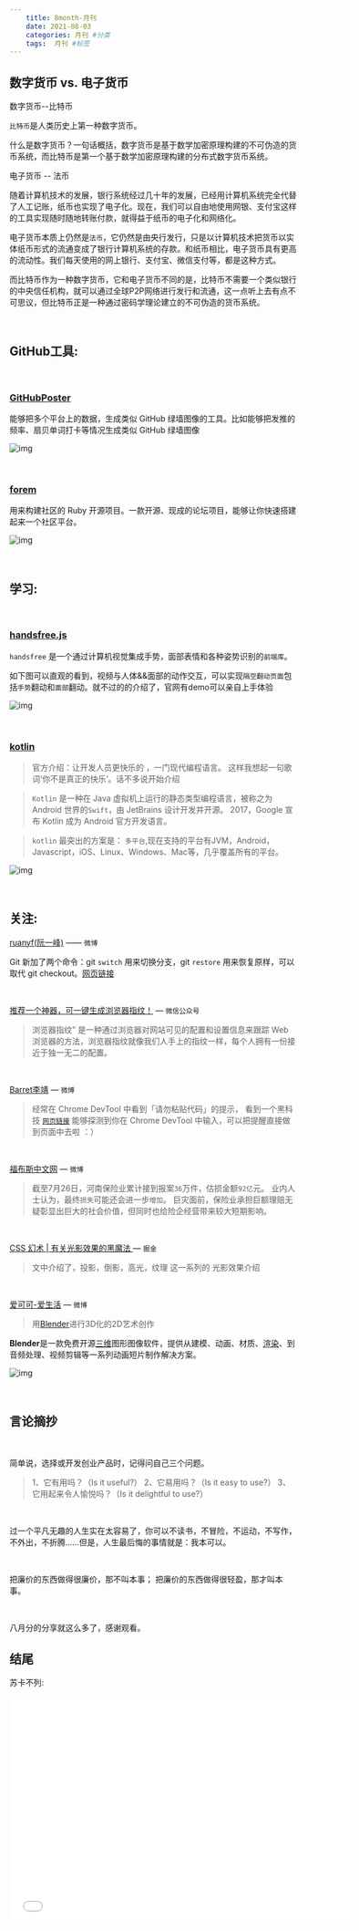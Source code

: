 ```yaml
---
    title: 8month-月刊
    date: 2021-08-03
    categories: 月刊 #分类
    tags:  月刊 #标签
---
```




## 数字货币 vs. 电子货币

数字货币--比特币

`比特币`是人类历史上第一种数字货币。

什么是数字货币？一句话概括，数字货币是基于数学加密原理构建的不可伪造的货币系统，而比特币是第一个基于数学加密原理构建的分布式数字货币系统。

电子货币 -- 法币

随着计算机技术的发展，银行系统经过几十年的发展，已经用计算机系统完全代替了人工记账，纸币也实现了电子化。现在，我们可以自由地使用网银、支付宝这样的工具实现随时随地转账付款，就得益于纸币的电子化和网络化。

电子货币本质上仍然是`法币`，它仍然是由央行发行，只是以计算机技术把货币以实体纸币形式的流通变成了银行计算机系统的存款。和纸币相比，电子货币具有更高的流动性。我们每天使用的网上银行、支付宝、微信支付等，都是这种方式。

而比特币作为一种数字货币，它和电子货币不同的是，比特币不需要一个类似银行的中央信任机构，就可以通过全球P2P网络进行发行和流通，这一点听上去有点不可思议，但比特币正是一种通过密码学理论建立的不可伪造的货币系统。

<br/>

## GitHub工具:

<br/>

### [GitHubPoster](https://github.com/yihong0618/GitHubPoster)

能够把多个平台上的数据，生成类似 GitHub 绿墙图像的工具。比如能够把发推的频率、扇贝单词打卡等情况生成类似 GitHub 绿墙图像

![img](https://img.hellogithub.com/hellogithub/63/img/GitHubPoster.png)

<br/>

### [forem](https://github.com/forem/forem)

用来构建社区的 Ruby 开源项目。一款开源、现成的论坛项目，能够让你快速搭建起来一个社区平台。

![img](https://img.hellogithub.com/hellogithub/63/img/forem.png)

<br/>

## 学习:

<br/>

### [handsfree.js ](https://handsfree.js.org/)

`handsfree` 是一个通过计算机视觉集成手势，面部表情和各种姿势识别的`前端库`。

如下图可以直观的看到，视频与人体&&面部的动作交互，可以实现`隔空翻动页面`包括`手势`翻动和`面部`翻动。就不过的的介绍了，官网有demo可以亲自上手体验

![img](https://imgconvert.csdnimg.cn/aHR0cHM6Ly9tbWJpei5xcGljLmNuL21tYml6X2dpZi93b2tOSlJmMHl0cXZRbTJpYWtaT3FpYmtKOHhzaWIyVWg3bVZ6SEFpYkFTQm01ME5BcGJWSUJrZGhlSTRnQTRVQmRWRFVzUlNvQXB6VHdZQjhpYkVkSmNCM3pBLzY0MA?x-oss-process=image/format,png)

<br/>

### [kotlin](https://www.kotlincn.net/)

> 官方介绍：让开发人员更快乐的  ，一门现代编程语言。 这样我想起一句歌词‘你不是真正的快乐’。话不多说开始介绍

> `Kotlin` 是一种在 Java 虚拟机上运行的静态类型编程语言，被称之为 Android 世界的`Swift`，由 JetBrains 设计开发并开源。 2017，Google 宣布 Kotlin 成为 Android 官方开发语言。

> `kotlin` 最突出的方案是： `多平台`,现在支持的平台有JVM，Android，Javascript，iOS、Linux、Windows、Mac等，几乎覆盖所有的平台。

![img](https://upload-images.jianshu.io/upload_images/2959136-d6739a079dfcc11d.png?imageMogr2/auto-orient/strip%7CimageView2/2/w/1200)

<br/>

## 关注:



[ruanyf(阮一峰)](https://weibo.com/u/1400854834) —— `微博`

Git 新加了两个命令：git `switch` 用来切换分支，git `restore` 用来恢复原样，可以取代 git checkout。[网页链接](http://weibo.cn/sinaurl?toasturl=https%3A%2F%2Fwww.banterly.net%2F2021%2F07%2F31%2Fnew-in-git-switch-and-restore%2F) 

<br/>

[推荐一个神器，可一键生成浏览器指纹！](https://mp.weixin.qq.com/s/ZfoLg5YXPB4lEhl9bL_TTA) — `微信公众号`

> 浏览器指纹” 是一种通过浏览器对网站可见的配置和设置信息来跟踪 Web 浏览器的方法，浏览器指纹就像我们人手上的指纹一样，每个人拥有一份接近于独一无二的配置。

<br/>

[Barret李靖](https://weibo.com/u/1812166904?tabtype=&lpage=homeRecom)  — `微博`

> 经常在 Chrome DevTool 中看到「请勿粘贴代码」的提示， 看到一个黑科技  [`网页链接`](https://www.etherdream.com/chrome-devtool-monitor) 能够探测到你在 Chrome DevTool 中输入，可以把提醒直接做到页面中去啦 ：）

<br/>

[福布斯中文网](https://weibo.com/u/1765373140) — `微博`

> 截至7月26日，河南保险业累计接到报案`36`万件，估损金额`92亿`元。 业内人士认为，最终`损失`可能还会进一步`增加`。 巨灾面前，保险业承担巨额理赔无疑彰显出巨大的社会价值，但同时也给险企经营带来较大短期影响。

<br/>

[CSS 幻术 | 有关光影效果的黑魔法 ](https://juejin.cn/post/6965488051695353886#heading-1)— `掘金`

> 文中介绍了，投影，倒影，高光，纹理 这一系列的 光影效果介绍

<br/>

[爱可可-爱生活](https://www.weibo.com/u/1402400261) — `微博`

> 用[Blender](https://www.blender.org/)进行3D化的2D艺术创作

**Blender**是一款免费开源[三维](https://baike.baidu.com/item/三维/9517577)图形图像软件，提供从建模、动画、材质、[渲染](https://baike.baidu.com/item/渲染/3662013)、到音频处理、视频剪辑等一系列动画短片制作解决方案。

![img](https://code.blender.org/wp-content/uploads/2021/06/StampInfo_RenderScreen.jpg)

<br/>

## 言论摘抄

<br/>

简单说，选择或开发创业产品时，记得问自己三个问题。

> 1、它有用吗？（Is it useful?）
>  2、它易用吗？（Is it easy to use?）
>  3、它用起来令人愉悦吗？（Is it delightful to use?）

<br/>

过一个平凡无趣的人生实在太容易了，你可以不读书，不冒险，不运动，不写作，不外出，不折腾……但是，人生最后悔的事情就是：我本可以。

<br/>

把廉价的东西做得很廉价，那不叫本事； 把廉价的东西做得很轻盈，那才叫本事。

<br/>

八月分的分享就这么多了，感谢观看。

## 结尾

苏卡不列:

<iframe height="400" width="600" src="//player.bilibili.com/player.html?aid=98823904&bvid=BV1H7411U7ye&cid=168686873&page=1" scrolling="no" border="0" frameborder="no" framespacing="0" allowfullscreen="true"> </iframe>